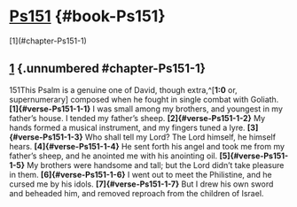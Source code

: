 # [Ps151](ch001.xhtml) {#book-Ps151}

<div id="chapterlinks-Ps151" class="chapterlinks">[1](#chapter-Ps151-1) </div>

## [1](#book-Ps151) {.unnumbered #chapter-Ps151-1} 
151This Psalm is a genuine one of David, though extra,^[**1:0** or, supernumerary] composed when he fought in single combat with Goliath. **[1]{#verse-Ps151-1-1}** I was small among my brothers, and youngest in my father’s house. I tended my father’s sheep. **[2]{#verse-Ps151-1-2}** My hands formed a musical instrument, and my fingers tuned a lyre. **[3]{#verse-Ps151-1-3}** Who shall tell my Lord? The Lord himself, he himself hears. **[4]{#verse-Ps151-1-4}** He sent forth his angel and took me from my father’s sheep, and he anointed me with his anointing oil. **[5]{#verse-Ps151-1-5}** My brothers were handsome and tall; but the Lord didn’t take pleasure in them. **[6]{#verse-Ps151-1-6}** I went out to meet the Philistine, and he cursed me by his idols. **[7]{#verse-Ps151-1-7}** But I drew his own sword and beheaded him, and removed reproach from the children of Israel. 
